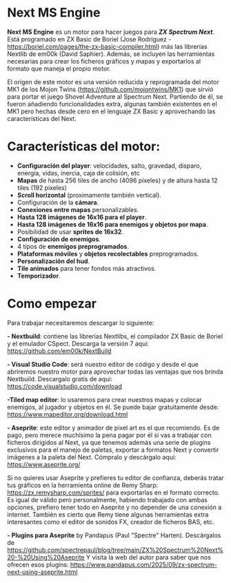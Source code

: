 # Next MS Engine

**Next MS Engine** es un motor para hacer juegos para ***ZX Spectrum Next***. Está programado en ZX Basic de Boriel (Jose Rodriguez - https://boriel.com/pages/the-zx-basic-compiler.html) más las librerías Nextlib de em00k (David Saphier). Además, se incluyen las herramientas necesarias para crear los ficheros gráficos y mapas y exportarlos al formato que maneja el propio motor. 

El origen de este motor es una versión reducida y reprogramada del motor MK1 de los Mojon Twins (https://github.com/mojontwins/MK1) que sirvió para portar el juego Shovel Adventure al Spectrum Next. Partiendo de él, se fueron añadiendo funcionalidades extra, algunas también existentes en el MK1 pero hechas desde cero en el lenguaje ZX Basic y aprovechando las características del Next.

# Características del motor:

 - **Configuración del player**: velocidades, salto, gravedad, disparo, energía, vidas, inercia, caja de colisión, etc
 - **Mapas** de hasta 256 tiles de ancho (4096 píxeles) y de altura hasta 12 tiles (192 píxeles)
 - **Scroll horizontal** (proximamente también vertical).
 - Configuración de la **cámara**.
 - **Conexiones entre mapas** personalizables. 
 - **Hasta 128 imágenes de 16x16 para el player**.
 - **Hasta 128 imágenes de 16x16 para enemigos y objetos por mapa**.
 - Posibilidad de usar **sprites de 16x32**.
 - **Configuración de enemigos**.
 - 4 tipos de **enemigos preprogramados**.
 - **Plataformas móviles** y **objetos recolectables** preprogramados.
 - **Personalización del hud**.
 - **Tile animados** para tener fondos más atractivos.
 - **Temporizador**.


# Como empezar

Para trabajar necesitaremos descargar lo siguiente:

**- Nextbuild**: contiene las librerías Nextlibs, el compilador ZX Basic de Boriel y el emulador CSpect. Descarga la versión 7 aqui: https://github.com/em00k/NextBuild

**- Visual Studio Code**: será nuestro editor de código y desde el que abriremos nuestro motor para aprovechar todas las ventajas que nos brinda Nextbuild. Descargalo gratis de aqui: https://code.visualstudio.com/download

**-Tiled map editor**: lo usaremos para crear nuestros mapas y colocar enemigos, al jugador y objetos en él. Se puede bajar gratuitamente desde: https://www.mapeditor.org/download.html

**- Aseprite**: este editor y animador de pixel art es el que recomiendo. Es de pago, pero merece muchísimo la pena pagar por él si vas a trabajar con ficheros dirigidos al Next, ya que tenemos además una serie de plugins exclusivos para el manejo de paletas, exportar a formatos Next y convertir imágenes a la paleta del Next. 
Cómpralo y descárgalo aquí: https://www.aseprite.org/

Si no quieres usar Aseprite y prefieres tu editor de confianza, deberás tratar tus gráficos en la herramienta online de Remy Sharp: https://zx.remysharp.com/sprites/ para exportarlas en el formato correcto. Es igual de válido pero personalmente, habiendo trabajado con ambas opciones, prefiero tener todo en Aseprite y no depender de una conexión a internet. También es cierto que Remy tiene algunas herramientas extra interesantes como el editor de sonidos FX, creador de ficheros BAS, etc. 

**- Plugins para Aseprite** by Pandapus (Paul "Spectre" Harten). Descárgalos de https://github.com/spectrepaul/blog/tree/main/ZX%20Spectrum%20Next%20-%20Using%20Aseprite
Y visita la web del autor para saber que nos ofrecen esos plugins: https://www.pandapus.com/2025/09/zx-spectrum-next-using-aseprite.html


